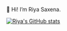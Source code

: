 👋 Hi! I’m Riya Saxena.

[![Riya's GitHub stats](https://github-readme-stats.vercel.app/api?username=29riyasaxena)](https://github.com/29riyasaxena/github-readme-stats)
<!---
29riyasaxena/29riyasaxena is a ✨ special ✨ repository because its `README.md` (this file) appears on your GitHub profile.
You can click the Preview link to take a look at your changes.
--->
